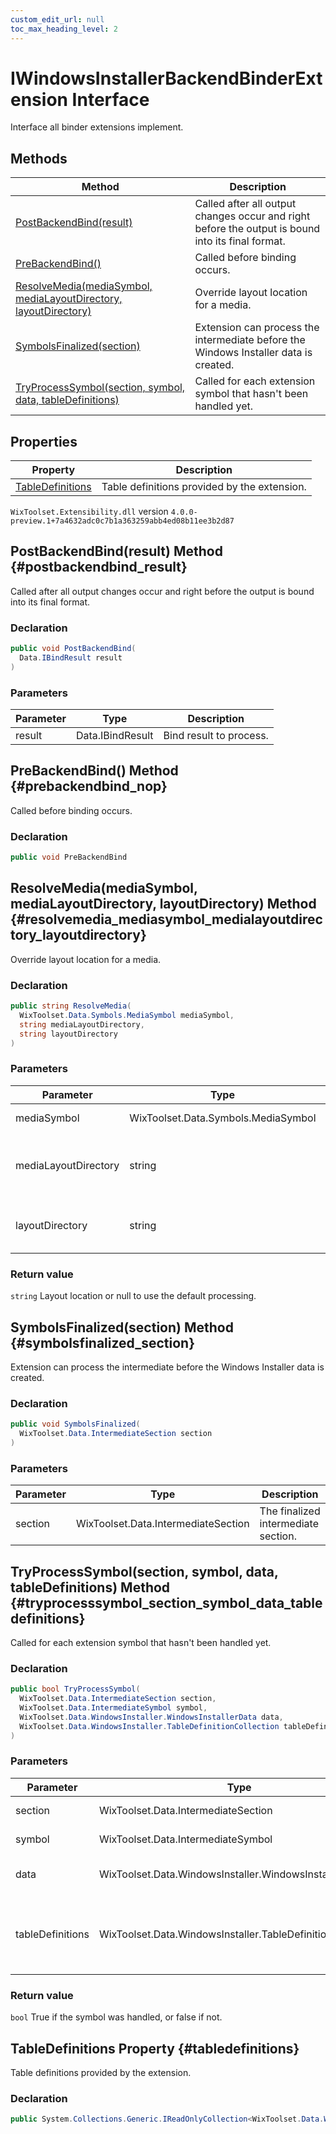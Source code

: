 ```yaml
---
custom_edit_url: null
toc_max_heading_level: 2
---
```

# IWindowsInstallerBackendBinderExtension Interface
Interface all binder extensions implement.
## Methods
| Method | Description |
| ------ | ----------- |
| [PostBackendBind(result)](#postbackendbind_result) | Called after all output changes occur and right before the output is bound into its final format. |
| [PreBackendBind()](#prebackendbind_nop) | Called before binding occurs. |
| [ResolveMedia(mediaSymbol, mediaLayoutDirectory, layoutDirectory)](#resolvemedia_mediasymbol_medialayoutdirectory_layoutdirectory) | Override layout location for a media. |
| [SymbolsFinalized(section)](#symbolsfinalized_section) | Extension can process the intermediate before the Windows Installer data is created. |
| [TryProcessSymbol(section, symbol, data, tableDefinitions)](#tryprocesssymbol_section_symbol_data_tabledefinitions) | Called for each extension symbol that hasn't been handled yet. |
## Properties
| Property | Description |
| ------ | ----------- |
| [TableDefinitions](#tabledefinitions) | Table definitions provided by the extension. |
`WixToolset.Extensibility.dll` version `4.0.0-preview.1+7a4632adc0c7b1a363259abb4ed08b11ee3b2d87`
## PostBackendBind(result) Method {#postbackendbind_result}
Called after all output changes occur and right before the output is bound into its final format.
### Declaration
```cs
public void PostBackendBind(
  Data.IBindResult result
)
```
### Parameters
| Parameter | Type | Description |
| --------- | ---- | ----------- |
| result | Data.IBindResult | Bind result to process. |
## PreBackendBind() Method {#prebackendbind_nop}
Called before binding occurs.
### Declaration
```cs
public void PreBackendBind
```
## ResolveMedia(mediaSymbol, mediaLayoutDirectory, layoutDirectory) Method {#resolvemedia_mediasymbol_medialayoutdirectory_layoutdirectory}
Override layout location for a media.
### Declaration
```cs
public string ResolveMedia(
  WixToolset.Data.Symbols.MediaSymbol mediaSymbol,
  string mediaLayoutDirectory,
  string layoutDirectory
)
```
### Parameters
| Parameter | Type | Description |
| --------- | ---- | ----------- |
| mediaSymbol | WixToolset.Data.Symbols.MediaSymbol | Media symbol. |
| mediaLayoutDirectory | string | Default media specific layout directory. |
| layoutDirectory | string | Default overall layout directory. |
### Return value
`string` Layout location or null to use the default processing.
## SymbolsFinalized(section) Method {#symbolsfinalized_section}
Extension can process the intermediate before the Windows Installer data is created.
### Declaration
```cs
public void SymbolsFinalized(
  WixToolset.Data.IntermediateSection section
)
```
### Parameters
| Parameter | Type | Description |
| --------- | ---- | ----------- |
| section | WixToolset.Data.IntermediateSection | The finalized intermediate section. |
## TryProcessSymbol(section, symbol, data, tableDefinitions) Method {#tryprocesssymbol_section_symbol_data_tabledefinitions}
Called for each extension symbol that hasn't been handled yet.
### Declaration
```cs
public bool TryProcessSymbol(
  WixToolset.Data.IntermediateSection section,
  WixToolset.Data.IntermediateSymbol symbol,
  WixToolset.Data.WindowsInstaller.WindowsInstallerData data,
  WixToolset.Data.WindowsInstaller.TableDefinitionCollection tableDefinitions
)
```
### Parameters
| Parameter | Type | Description |
| --------- | ---- | ----------- |
| section | WixToolset.Data.IntermediateSection | The linked section. |
| symbol | WixToolset.Data.IntermediateSymbol | The current symbol. |
| data | WixToolset.Data.WindowsInstaller.WindowsInstallerData | Windows Installer data |
| tableDefinitions | WixToolset.Data.WindowsInstaller.TableDefinitionCollection | Collection of table definitions available for the output. |
### Return value
`bool` True if the symbol was handled, or false if not.
## TableDefinitions Property {#tabledefinitions}
Table definitions provided by the extension.
### Declaration
```cs
public System.Collections.Generic.IReadOnlyCollection<WixToolset.Data.WindowsInstaller.TableDefinition> TableDefinitions { get; set; } 
```
